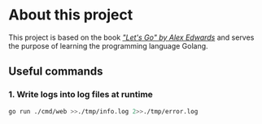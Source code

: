# About this project

This project is based on the book <u>*"Let's Go" by Alex Edwards*</u> and serves the purpose of learning the programming language Golang.

## Useful commands

### 1. Write logs into log files at runtime

```bash
go run ./cmd/web >>./tmp/info.log 2>>./tmp/error.log
```